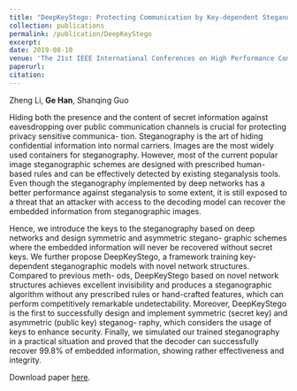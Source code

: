 ```yaml
---
title: "DeepKeyStego: Protecting Communication by Key-dependent Steganography with Deep Networks"
collection: publications
permalink: /publication/DeepKeyStego
excerpt:
date: 2019-08-10
venue: 'The 21st IEEE International Conferences on High Performance Computing and Communications (HPCC)'
paperurl:
citation: 
---
```

Zheng Li, <b>Ge Han</b>, Shanqing Guo

Hiding both the presence and the content of secret information against eavesdropping over public communication channels is crucial for protecting privacy sensitive communica- tion. Steganography is the art of hiding confidential information into normal carriers. Images are the most widely used containers for steganography. However, most of the current popular image steganographic schemes are designed with prescribed human- based rules and can be effectively detected by existing steganalysis tools. Even though the steganography implemented by deep networks has a better performance against steganalysis to some extent, it is still exposed to a threat that an attacker with access to the decoding model can recover the embedded information from steganographic images.

Hence, we introduce the keys to the steganography based on deep networks and design symmetric and asymmetric stegano- graphic schemes where the embedded information will never be recovered without secret keys. We further propose DeepKeyStego, a framework training key-dependent steganographic models with novel network structures. Compared to previous meth- ods, DeepKeyStego based on novel network structures achieves excellent invisibility and produces a steganographic algorithm without any prescribed rules or hand-crafted features, which can perform competitively remarkable undetectability. Moreover, DeepKeyStego is the first to successfully design and implement symmetric (secret key) and asymmetric (public key) steganog- raphy, which considers the usage of keys to enhance security. Finally, we simulated our trained steganography in a practical situation and proved that the decoder can successfully recover 99.8% of embedded information, showing rather effectiveness and integrity.

Download paper [here](http://g3h4n.github.io/files/DeepKeyStego-HPCC2019.pdf).
